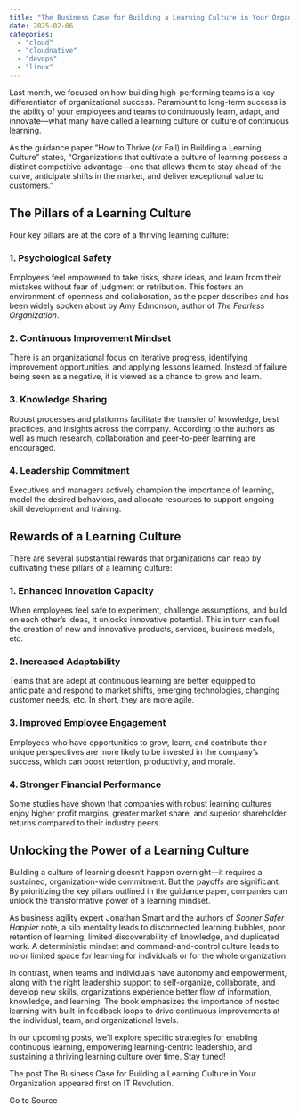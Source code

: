 ```yaml
---
title: "The Business Case for Building a Learning Culture in Your Organization"
date: 2025-02-06
categories: 
  - "cloud"
  - "cloudnative"
  - "devops"
  - "linux"
---
```


Last month, we focused on how building high-performing teams is a key differentiator of organizational success. Paramount to long-term success is the ability of your employees and teams to continuously learn, adapt, and innovate—what many have called a learning culture or culture of continuous learning.

As the guidance paper “How to Thrive (or Fail) in Building a Learning Culture” states, “Organizations that cultivate a culture of learning possess a distinct competitive advantage—one that allows them to stay ahead of the curve, anticipate shifts in the market, and deliver exceptional value to customers.”

## The Pillars of a Learning Culture

Four key pillars are at the core of a thriving learning culture:

### 1\. Psychological Safety

Employees feel empowered to take risks, share ideas, and learn from their mistakes without fear of judgment or retribution. This fosters an environment of openness and collaboration, as the paper describes and has been widely spoken about by Amy Edmonson, author of _The Fearless Organization_.

### 2\. Continuous Improvement Mindset

There is an organizational focus on iterative progress, identifying improvement opportunities, and applying lessons learned. Instead of failure being seen as a negative, it is viewed as a chance to grow and learn.

### 3\. Knowledge Sharing

Robust processes and platforms facilitate the transfer of knowledge, best practices, and insights across the company. According to the authors as well as much research, collaboration and peer-to-peer learning are encouraged.

### 4\. Leadership Commitment

Executives and managers actively champion the importance of learning, model the desired behaviors, and allocate resources to support ongoing skill development and training.

## Rewards of a Learning Culture

There are several substantial rewards that organizations can reap by cultivating these pillars of a learning culture:

### 1\. Enhanced Innovation Capacity

When employees feel safe to experiment, challenge assumptions, and build on each other’s ideas, it unlocks innovative potential. This in turn can fuel the creation of new and innovative products, services, business models, etc.

### 2\. Increased Adaptability

Teams that are adept at continuous learning are better equipped to anticipate and respond to market shifts, emerging technologies, changing customer needs, etc. In short, they are more agile.

### 3\. Improved Employee Engagement

Employees who have opportunities to grow, learn, and contribute their unique perspectives are more likely to be invested in the company’s success, which can boost retention, productivity, and morale.

### 4\. Stronger Financial Performance

Some studies have shown that companies with robust learning cultures enjoy higher profit margins, greater market share, and superior shareholder returns compared to their industry peers.

## Unlocking the Power of a Learning Culture

Building a culture of learning doesn’t happen overnight—it requires a sustained, organization-wide commitment. But the payoffs are significant. By prioritizing the key pillars outlined in the guidance paper, companies can unlock the transformative power of a learning mindset.

As business agility expert Jonathan Smart and the authors of _Sooner Safer Happier_ note, a silo mentality leads to disconnected learning bubbles, poor retention of learning, limited discoverability of knowledge, and duplicated work. A deterministic mindset and command-and-control culture leads to no or limited space for learning for individuals or for the whole organization.

In contrast, when teams and individuals have autonomy and empowerment, along with the right leadership support to self-organize, collaborate, and develop new skills, organizations experience better flow of information, knowledge, and learning. The book emphasizes the importance of nested learning with built-in feedback loops to drive continuous improvements at the individual, team, and organizational levels.

In our upcoming posts, we’ll explore specific strategies for enabling continuous learning, empowering learning-centric leadership, and sustaining a thriving learning culture over time. Stay tuned!

The post The Business Case for Building a Learning Culture in Your Organization appeared first on IT Revolution.

Go to Source
